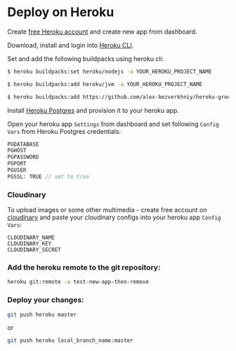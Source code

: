 # Deploy on Heroku

Create [free Heroku account](https://dashboard.heroku.com) and create new app from dashboard.

Download, install and login into [Heroku CLI](https://devcenter.heroku.com/articles/heroku-cli).

Set and add the following buildpacks using heroku cli:
```bash
$ heroku buildpacks:set heroku/nodejs -a YOUR_HEROKU_PROJECT_NAME

$ heroku buildpacks:add heroku/jvm -a YOUR_HEROKU_PROJECT_NAME

$ heroku buildpacks:add https://github.com/alex-bezverkhniy/heroku-groovy-buildpack.git -a YOUR_HEROKU_PROJECT_NAME
```

Install [Heroku Postgres](https://elements.heroku.com/addons/heroku-postgresql) and provision it to your heroku app.

Open your heroku app `Settings` from dashboard and set following `Config Vars` from Heroku Postgres credentials:
```js
PGDATABASE
PGHOST
PGPASSWORD
PGPORT
PGUSER
PGSSL: TRUE // set to true
```

### Cloudinary
To upload images or some other multimedia - create free account on [cloudinary](https://cloudinary.com/)
and paste your cloudinary configs into your heroku app `Config Vars`:
```
CLOUDINARY_NAME
CLOUDINARY_KEY
CLOUDINARY_SECRET
```

### Add the heroku remote to the git repository:
```bash
heroku git:remote -a test-new-app-then-remove
```

### Deploy your changes:
```bash
git push heroku master
```
or
```bash
git push heroku local_branch_name:master
```
